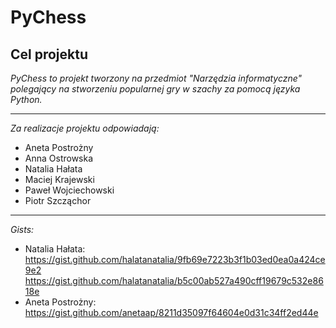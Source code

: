 # PyChess

Cel projektu
---
*PyChess to projekt tworzony na przedmiot "Narzędzia informatyczne" polegający na stworzeniu popularnej gry w szachy za pomocą języka Python.*

 ---
*Za realizacje projektu odpowiadają:*

 - Aneta Postrożny
 - Anna Ostrowska
 - Natalia Hałata
 - Maciej Krajewski
 - Paweł Wojciechowski
 - Piotr Szcząchor
 ---
*Gists:*

 - Natalia Hałata: https://gist.github.com/halatanatalia/9fb69e7223b3f1b03ed0ea0a424ce9e2 https://gist.github.com/halatanatalia/b5c00ab527a490cff19679c532e8618e
 - Aneta Postrożny: https://gist.github.com/anetaap/8211d35097f64604e0d31c34ff2ed44e
